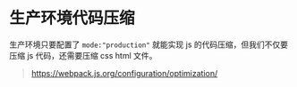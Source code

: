 # 生产环境代码压缩

生产环境只要配置了 `mode:"production"` 就能实现 js 的代码压缩，但我们不仅要压缩 js 代码，还需要压缩 css html 文件。

> https://webpack.js.org/configuration/optimization/
